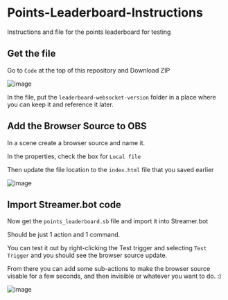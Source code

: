 # Points-Leaderboard-Instructions
Instructions and file for the points leaderboard for testing


## **Get the file**

Go to `Code` at the top of this repository and Download ZIP

![image](https://github.com/Haunter56/Points-Leaderboard-Instructions/assets/107263697/b1c34604-f1e3-4f19-a5b7-391ae5f44ffa)


In the file, put the `leaderboard-websocket-version` folder in a place where you can keep it and reference it later.

## **Add the Browser Source to OBS**

In a scene create a browser source and name it.

In the properties, check the box for `Local file`

Then update the file location to the `index.html` file that you saved earlier

![image](https://github.com/Haunter56/Points-Leaderboard-Instructions/assets/107263697/6fdb14f5-6238-40eb-b74c-6ac02aa93a05)

## **Import Streamer.bot code**

Now get the `points_leaderboard.sb` file and import it into Streamer.bot

Should be just 1 action and 1 command.

You can test it out by right-clicking the Test trigger and selecting `Test Trigger` and you should see the browser source update.


From there you can add some sub-actions to make the browser source visable for a few seconds, and then invisible or whatever you want to do. :)

![image](https://github.com/Haunter56/Points-Leaderboard-Instructions/assets/107263697/98f85d8d-9e29-4e31-960f-65cc3a9ca230)



